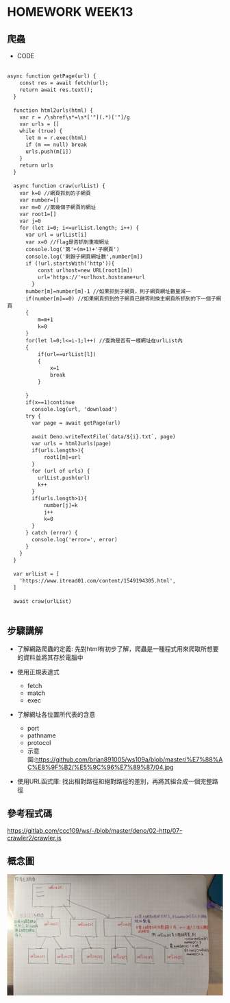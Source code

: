 # HOMEWORK WEEK13

## 爬蟲
* CODE
<pre><code>
async function getPage(url) {
    const res = await fetch(url);
    return await res.text();
  }
  
  function html2urls(html) {
    var r = /\shref\s*=\s*['"](.*)['"]/g
    var urls = []
    while (true) {
      let m = r.exec(html)
      if (m == null) break
      urls.push(m[1])
    }
    return urls
  }
  
  async function craw(urlList) {
    var k=0 //網頁抓到的子網頁
    var number=[]
    var m=0 //第幾個子網頁的網址
    var root1=[]
    var j=0
    for (let i=0; i<=urlList.length; i++) {
      var url = urlList[i]
      var x=0 //flag是否抓到重複網址
      console.log('第'+(m+1)+'子網頁')
      console.log('剩餘子網頁網址數',number[m])
      if (!url.startsWith('http')){
          const urlhost=new URL(root1[m])
          url='https://'+urlhost.hostname+url
        }
      number[m]=number[m]-1 //如果抓到子網頁，則子網頁網址數量減一
      if(number[m]==0) //如果網頁抓到的子網頁已歸零則換主網頁所抓到的下一個子網頁
      {
          m=m+1
          k=0
      }
      for(let l=0;l<=i-1;l++) //查詢是否有一樣網址在urlList內
      {
          if(url==urlList[l])
          {
              x=1
              break
          }
          
      }
      if(x==1)continue
        console.log(url, 'download')
      try {
        var page = await getPage(url)

        await Deno.writeTextFile(`data/${i}.txt`, page)
        var urls = html2urls(page)
        if(urls.length>){
            root1[m]=url
        }
        for (url of urls) {
          urlList.push(url)
          k++
        }
        if(urls.length>1){
            number[j]=k
            j++
            k=0
        }
      } catch (error) {
        console.log('error=', error)
      }
    }
  }
  
  var urlList = [
    'https://www.itread01.com/content/1549194305.html', 
  ]
  
  await craw(urlList)
  
</code></pre>
## 步驟講解
* 了解網路爬蟲的定義:
先對html有初步了解，爬蟲是一種程式用來爬取所想要的資料並將其存於電腦中

* 使用正規表達式
  * fetch
  * match
  * exec

* 了解網址各位置所代表的含意
  * port
  * pathname
  * protocol
  * 示意圖:<https://github.com/brian891005/ws109a/blob/master/%E7%88%AC%E8%9F%B2/%E5%9C%96%E7%89%87/04.jpg>

* 使用URL函式庫:
找出相對路徑和絕對路徑的差別，再將其組合成一個完整路徑

## 參考程式碼
<https://gitlab.com/ccc109/ws/-/blob/master/deno/02-http/07-crawler2/crawler.js>

## 概念圖

![PICTURE1](https://github.com/brian891005/ws109a/blob/master/%E7%88%AC%E8%9F%B2/%E5%9C%96%E7%89%87/RD.jpg)
